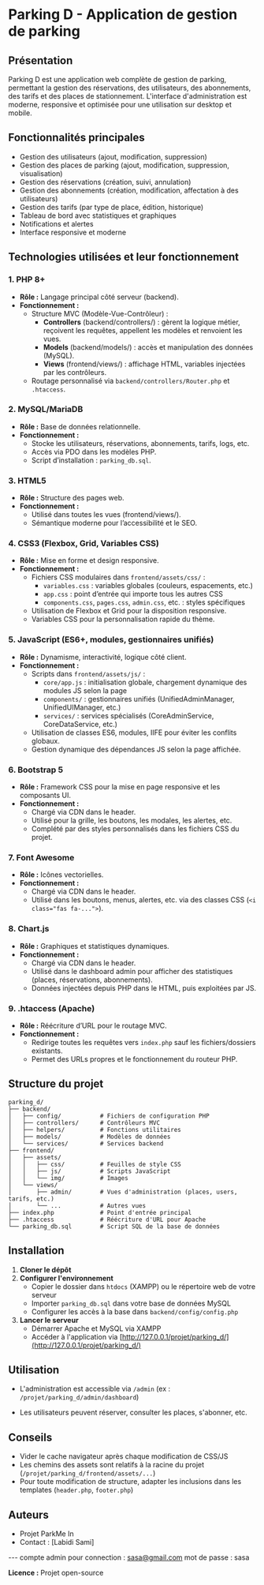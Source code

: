 # Parking D - Application de gestion de parking

## Présentation
Parking D est une application web complète de gestion de parking, permettant la gestion des réservations, des utilisateurs, des abonnements, des tarifs et des places de stationnement. L'interface d'administration est moderne, responsive et optimisée pour une utilisation sur desktop et mobile.

## Fonctionnalités principales
- Gestion des utilisateurs (ajout, modification, suppression)
- Gestion des places de parking (ajout, modification, suppression, visualisation)
- Gestion des réservations (création, suivi, annulation)
- Gestion des abonnements (création, modification, affectation à des utilisateurs)
- Gestion des tarifs (par type de place, édition, historique)
- Tableau de bord avec statistiques et graphiques
- Notifications et alertes
- Interface responsive et moderne

## Technologies utilisées et leur fonctionnement

### 1. **PHP 8+**
- **Rôle :** Langage principal côté serveur (backend).
- **Fonctionnement :**
  - Structure MVC (Modèle-Vue-Contrôleur) :
    - **Controllers** (backend/controllers/) : gèrent la logique métier, reçoivent les requêtes, appellent les modèles et renvoient les vues.
    - **Models** (backend/models/) : accès et manipulation des données (MySQL).
    - **Views** (frontend/views/) : affichage HTML, variables injectées par les contrôleurs.
  - Routage personnalisé via `backend/controllers/Router.php` et `.htaccess`.

### 2. **MySQL/MariaDB**
- **Rôle :** Base de données relationnelle.
- **Fonctionnement :**
  - Stocke les utilisateurs, réservations, abonnements, tarifs, logs, etc.
  - Accès via PDO dans les modèles PHP.
  - Script d’installation : `parking_db.sql`.

### 3. **HTML5**
- **Rôle :** Structure des pages web.
- **Fonctionnement :**
  - Utilisé dans toutes les vues (frontend/views/).
  - Sémantique moderne pour l’accessibilité et le SEO.

### 4. **CSS3 (Flexbox, Grid, Variables CSS)**
- **Rôle :** Mise en forme et design responsive.
- **Fonctionnement :**
  - Fichiers CSS modulaires dans `frontend/assets/css/` :
    - `variables.css` : variables globales (couleurs, espacements, etc.)
    - `app.css` : point d’entrée qui importe tous les autres CSS
    - `components.css`, `pages.css`, `admin.css`, etc. : styles spécifiques
  - Utilisation de Flexbox et Grid pour la disposition responsive.
  - Variables CSS pour la personnalisation rapide du thème.

### 5. **JavaScript (ES6+, modules, gestionnaires unifiés)**
- **Rôle :** Dynamisme, interactivité, logique côté client.
- **Fonctionnement :**
  - Scripts dans `frontend/assets/js/` :
    - `core/app.js` : initialisation globale, chargement dynamique des modules JS selon la page
    - `components/` : gestionnaires unifiés (UnifiedAdminManager, UnifiedUIManager, etc.)
    - `services/` : services spécialisés (CoreAdminService, CoreDataService, etc.)
  - Utilisation de classes ES6, modules, IIFE pour éviter les conflits globaux.
  - Gestion dynamique des dépendances JS selon la page affichée.

### 6. **Bootstrap 5**
- **Rôle :** Framework CSS pour la mise en page responsive et les composants UI.
- **Fonctionnement :**
  - Chargé via CDN dans le header.
  - Utilisé pour la grille, les boutons, les modales, les alertes, etc.
  - Complété par des styles personnalisés dans les fichiers CSS du projet.

### 7. **Font Awesome**
- **Rôle :** Icônes vectorielles.
- **Fonctionnement :**
  - Chargé via CDN dans le header.
  - Utilisé dans les boutons, menus, alertes, etc. via des classes CSS (`<i class="fas fa-...">`).

### 8. **Chart.js**
- **Rôle :** Graphiques et statistiques dynamiques.
- **Fonctionnement :**
  - Chargé via CDN dans le header.
  - Utilisé dans le dashboard admin pour afficher des statistiques (places, réservations, abonnements).
  - Données injectées depuis PHP dans le HTML, puis exploitées par JS.

### 9. **.htaccess (Apache)**
- **Rôle :** Réécriture d’URL pour le routage MVC.
- **Fonctionnement :**
  - Redirige toutes les requêtes vers `index.php` sauf les fichiers/dossiers existants.
  - Permet des URLs propres et le fonctionnement du routeur PHP.

## Structure du projet
```
parking_d/
├── backend/
│   ├── config/           # Fichiers de configuration PHP
│   ├── controllers/      # Contrôleurs MVC
│   ├── helpers/          # Fonctions utilitaires
│   ├── models/           # Modèles de données
│   └── services/         # Services backend
├── frontend/
│   ├── assets/
│   │   ├── css/          # Feuilles de style CSS
│   │   ├── js/           # Scripts JavaScript
│   │   └── img/          # Images
│   └── views/
│       ├── admin/        # Vues d'administration (places, users, tarifs, etc.)
│       └── ...           # Autres vues
├── index.php             # Point d'entrée principal
├── .htaccess             # Réécriture d'URL pour Apache
└── parking_db.sql        # Script SQL de la base de données
```

## Installation
1. **Cloner le dépôt**
2. **Configurer l'environnement**
   - Copier le dossier dans `htdocs` (XAMPP) ou le répertoire web de votre serveur
   - Importer `parking_db.sql` dans votre base de données MySQL
   - Configurer les accès à la base dans `backend/config/config.php`
3. **Lancer le serveur**
   - Démarrer Apache et MySQL via XAMPP
   - Accéder à l'application via [http://127.0.0.1/projet/parking_d/](http://127.0.0.1/projet/parking_d/)

## Utilisation
- L'administration est accessible via `/admin` (ex : `/projet/parking_d/admin/dashboard`)
  
- Les utilisateurs peuvent réserver, consulter les places, s'abonner, etc.

## Conseils
- Vider le cache navigateur après chaque modification de CSS/JS
- Les chemins des assets sont relatifs à la racine du projet (`/projet/parking_d/frontend/assets/...`)
- Pour toute modification de structure, adapter les inclusions dans les templates (`header.php`, `footer.php`)

## Auteurs
- Projet ParkMe In
- Contact : [Labidi Sami]

--- compte admin pour connection : sasa@gmail.com
mot de passe : sasa

**Licence :** Projet open-source 
